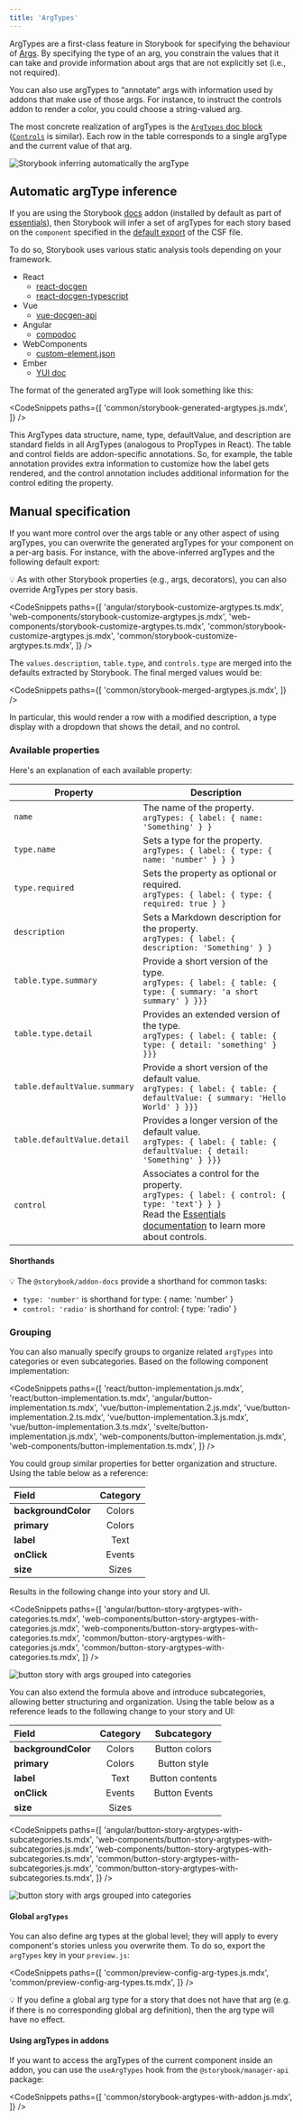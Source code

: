 ```yaml
---
title: 'ArgTypes'
---
```


ArgTypes are a first-class feature in Storybook for specifying the behaviour of [Args](../writing-stories/args.md). By specifying the type of an arg, you constrain the values that it can take and provide information about args that are not explicitly set (i.e., not required).

You can also use argTypes to “annotate” args with information used by addons that make use of those args. For instance, to instruct the controls addon to render a color, you could choose a string-valued arg.

The most concrete realization of argTypes is the [`ArgTypes` doc block](./doc-block-argtypes.md) ([`Controls`](./doc-block-controls.md) is similar). Each row in the table corresponds to a single argType and the current value of that arg.

![Storybook inferring automatically the argType](./doc-block-argtypes.png)

## Automatic argType inference

If you are using the Storybook [docs](../writing-docs/introduction.md) addon (installed by default as part of [essentials](../essentials/introduction.md)), then Storybook will infer a set of argTypes for each story based on the `component` specified in the [default export](./csf.md#default-export) of the CSF file.

To do so, Storybook uses various static analysis tools depending on your framework.

- React
  - [react-docgen](https://github.com/reactjs/react-docgen)
  - [react-docgen-typescript](https://github.com/styleguidist/react-docgen-typescript)
- Vue
  - [vue-docgen-api](https://github.com/vue-styleguidist/vue-styleguidist/tree/dev/packages/vue-docgen-api)
- Angular
  - [compodoc](https://compodoc.app/)
- WebComponents
  - [custom-element.json](https://github.com/webcomponents/custom-elements-json)
- Ember
  - [YUI doc](https://github.com/ember-learn/ember-cli-addon-docs-yuidoc#documenting-components)

The format of the generated argType will look something like this:

<!-- prettier-ignore-start -->

<CodeSnippets
  paths={[
    'common/storybook-generated-argtypes.js.mdx',
  ]}
/>

<!-- prettier-ignore-end -->

This ArgTypes data structure, name, type, defaultValue, and description are standard fields in all ArgTypes (analogous to PropTypes in React). The table and control fields are addon-specific annotations. So, for example, the table annotation provides extra information to customize how the label gets rendered, and the control annotation includes additional information for the control editing the property.

## Manual specification

If you want more control over the args table or any other aspect of using argTypes, you can overwrite the generated argTypes for your component on a per-arg basis. For instance, with the above-inferred argTypes and the following default export:

<div class="aside">
💡 As with other Storybook properties (e.g., args, decorators), you can also override ArgTypes per story basis.
</div>

<!-- prettier-ignore-start -->

<CodeSnippets
  paths={[
    'angular/storybook-customize-argtypes.ts.mdx',
    'web-components/storybook-customize-argtypes.js.mdx',
    'web-components/storybook-customize-argtypes.ts.mdx',
    'common/storybook-customize-argtypes.js.mdx',
    'common/storybook-customize-argtypes.ts.mdx',
  ]}
/>

<!-- prettier-ignore-end -->

The `values.description`, `table.type`, and `controls.type` are merged into the defaults extracted by Storybook. The final merged values would be:

<!-- prettier-ignore-start -->

<CodeSnippets
  paths={[
    'common/storybook-merged-argtypes.js.mdx',
  ]}
/>

<!-- prettier-ignore-end -->

In particular, this would render a row with a modified description, a type display with a dropdown that shows the detail, and no control.

### Available properties

Here's an explanation of each available property:

| Property                     | Description                                                                                                                                                                                        |
| ---------------------------- | -------------------------------------------------------------------------------------------------------------------------------------------------------------------------------------------------- |
| `name`                       | The name of the property. <br/> `argTypes: { label: { name: 'Something' } }`                                                                                                                       |
| `type.name`                  | Sets a type for the property. <br/> `argTypes: { label: { type: { name: 'number' } } }`                                                                                                            |
| `type.required`              | Sets the property as optional or required. <br/> `argTypes: { label: { type: { required: true } }`                                                                                                 |
| `description`                | Sets a Markdown description for the property. <br/> `argTypes: { label: { description: 'Something' } }`                                                                                            |
| `table.type.summary`         | Provide a short version of the type. <br/> `argTypes: { label: { table: { type: { summary: 'a short summary' } }}}`                                                                                |
| `table.type.detail`          | Provides an extended version of the type. <br/> `argTypes: { label: { table: { type: { detail: 'something' } }}}`                                                                                  |
| `table.defaultValue.summary` | Provide a short version of the default value. <br/> `argTypes: { label: { table: { defaultValue: { summary: 'Hello World' } }}}`                                                                   |
| `table.defaultValue.detail`  | Provides a longer version of the default value. <br/> `argTypes: { label: { table: { defaultValue: { detail: 'Something' } }}}`                                                                    |
| `control`                    | Associates a control for the property. <br/> `argTypes: { label: { control: { type: 'text'} } }` <br/>Read the [Essentials documentation](../essentials/controls.md) to learn more about controls. |

#### Shorthands

<div class="aside">

💡 The `@storybook/addon-docs` provide a shorthand for common tasks:

- `type: 'number'` is shorthand for type: { name: 'number' }
- `control: 'radio'` is shorthand for control: { type: 'radio' }

</div>

### Grouping

You can also manually specify groups to organize related `argTypes` into categories or even subcategories. Based on the following component implementation:

<!-- prettier-ignore-start -->

<CodeSnippets
  paths={[
    'react/button-implementation.js.mdx',
    'react/button-implementation.ts.mdx',
    'angular/button-implementation.ts.mdx',
    'vue/button-implementation.2.js.mdx',
    'vue/button-implementation.2.ts.mdx',
    'vue/button-implementation.3.js.mdx',
    'vue/button-implementation.3.ts.mdx',
    'svelte/button-implementation.js.mdx',
    'web-components/button-implementation.js.mdx',
    'web-components/button-implementation.ts.mdx',
  ]}
/>

<!-- prettier-ignore-end -->

You could group similar properties for better organization and structure. Using the table below as a reference:

| Field               | Category |
| :------------------ | :------: |
| **backgroundColor** |  Colors  |
| **primary**         |  Colors  |
| **label**           |   Text   |
| **onClick**         |  Events  |
| **size**            |  Sizes   |

Results in the following change into your story and UI.

<!-- prettier-ignore-start -->

<CodeSnippets
  paths={[
    'angular/button-story-argtypes-with-categories.ts.mdx',
    'web-components/button-story-argtypes-with-categories.js.mdx',
    'web-components/button-story-argtypes-with-categories.ts.mdx',
    'common/button-story-argtypes-with-categories.js.mdx',
    'common/button-story-argtypes-with-categories.ts.mdx',
  ]}
/>

<!-- prettier-ignore-end -->

![button story with args grouped into categories](./button-args-grouped-categories.png)

You can also extend the formula above and introduce subcategories, allowing better structuring and organization. Using the table below as a reference leads to the following change to your story and UI:

| Field               | Category |   Subcategory   |
| :------------------ | :------: | :-------------: |
| **backgroundColor** |  Colors  |  Button colors  |
| **primary**         |  Colors  |  Button style   |
| **label**           |   Text   | Button contents |
| **onClick**         |  Events  |  Button Events  |
| **size**            |  Sizes   |                 |

<!-- prettier-ignore-start -->

<CodeSnippets
  paths={[
    'angular/button-story-argtypes-with-subcategories.ts.mdx',
    'web-components/button-story-argtypes-with-subcategories.js.mdx',
    'web-components/button-story-argtypes-with-subcategories.ts.mdx',
    'common/button-story-argtypes-with-subcategories.js.mdx',
    'common/button-story-argtypes-with-subcategories.ts.mdx',
  ]}
/>

<!-- prettier-ignore-end -->

![button story with args grouped into categories](./button-args-grouped-subcategories.png)

#### Global `argTypes`

You can also define arg types at the global level; they will apply to every component's stories unless you overwrite them. To do so, export the `argTypes` key in your `preview.js`:

<!-- prettier-ignore-start -->

<CodeSnippets
  paths={[
    'common/preview-config-arg-types.js.mdx',
    'common/preview-config-arg-types.ts.mdx',
  ]}
/>

<!-- prettier-ignore-end -->

<div class="aside">
💡 If you define a global arg type for a story that does not have that arg (e.g. if there is no corresponding global arg definition), then the arg type will have no effect.
</div>

#### Using argTypes in addons

If you want to access the argTypes of the current component inside an addon, you can use the `useArgTypes` hook from the `@storybook/manager-api` package:

<!-- prettier-ignore-start -->

<CodeSnippets
  paths={[
    'common/storybook-argtypes-with-addon.js.mdx',
  ]}
/>

<!-- prettier-ignore-end -->
